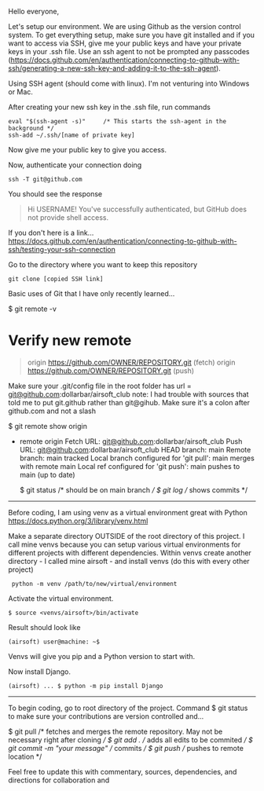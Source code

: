 Hello everyone,

Let's setup our environment. We are using Github as the version control system. 
To get everything setup, make sure you have git installed and if you want to access
via SSH, give me your public keys and have your private keys in your .ssh file. 
Use an ssh agent to not be prompted any passcodes (https://docs.github.com/en/authentication/connecting-to-github-with-ssh/generating-a-new-ssh-key-and-adding-it-to-the-ssh-agent).

Using SSH agent (should come with linux). I'm not venturing into Windows or Mac.

After creating your new ssh key in the .ssh file, run commands

    eval "$(ssh-agent -s)"     /* This starts the ssh-agent in the background */
    ssh-add ~/.ssh/[name of private key]

Now give me your public key to give you access.

Now, authenticate your connection doing

    ssh -T git@github.com

You should see the response 

> Hi USERNAME! You've successfully authenticated, but GitHub does not
> provide shell access.

If you don't here is a link... https://docs.github.com/en/authentication/connecting-to-github-with-ssh/testing-your-ssh-connection



Go to the directory where you want to keep this repository

    git clone [copied SSH link]

Basic uses of Git that I have only recently learned...

$ git remote -v
# Verify new remote
> origin  https://github.com/OWNER/REPOSITORY.git (fetch)
> origin  https://github.com/OWNER/REPOSITORY.git (push)

Make sure your .git/config file in the root folder has url = git@github.com:dollarbar/airsoft_club
note: I had trouble with sources that told me to put git.github rather than git@gihub. 
      Make sure it's a colon after github.com and not a slash

$ git remote show origin
* remote origin
  Fetch URL: git@github.com:dollarbar/airsoft_club
  Push  URL: git@github.com:dollarbar/airsoft_club
  HEAD branch: main
  Remote branch:
    main tracked
  Local branch configured for 'git pull':
    main merges with remote main
  Local ref configured for 'git push':
    main pushes to main (up to date)

  $ git status      /* should be on main branch */
  $ git log         /* shows commits */

-------------------------------
Before coding, I am using venv as a virtual environment great with Python
https://docs.python.org/3/library/venv.html

Make a separate directory OUTSIDE of the root directory of this project. 
I call mine venvs because you can setup various virtual environments for different projects with different dependencies.
Within venvs create another directory - I called mine airsoft - and install venvs (do this with every other project)

     python -m venv /path/to/new/virtual/environment

Activate the virtual environment.

    $ source <venvs/airsoft>/bin/activate

Result should look like

    (airsoft) user@machine: ~$ 
    
Venvs will give you pip and a Python version to start with.

Now install Django. 

    (airsoft) ... $ python -m pip install Django

--------------------------------
To begin coding, go to root directory of the project. Command $ git status to make sure your contributions are version controlled and...

$ git pull        /* fetches and merges the remote repository. May not be necessary right after cloning */
$ git add .       /* adds all edits to be commited */
$ git commit -m "your message"        /* commits */
$ git push        /* pushes to remote location */


Feel free to update this with commentary, sources, dependencies, and directions for collaboration and 



  



